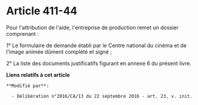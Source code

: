 # Article 411-44

Pour l'attribution de l'aide, l'entreprise de production remet un dossier comprenant :

1° Le formulaire de demande établi par le Centre national du cinéma et de l'image animée dûment complété et signé ;

2° La liste des documents justificatifs figurant en annexe 6 du présent livre.

**Liens relatifs à cet article**

	**Modifié par**:

	  - Délibération n°2016/CA/13 du 22 septembre 2016 - art. 23, v. init.
